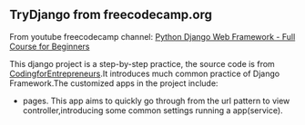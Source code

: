 
## TryDjango from freecodecamp.org 
From youtube freecodecamp channel:  [Python Django Web Framework - Full Course for Beginners](https://www.youtube.com/channel/UCWEHue8kksIaktO8KTTN_zg)

This django project is a step-by-step practice, the source code is from [CodingforEntrepreneurs](https://github.com/codingforentrepreneurs/Try-Django).It introduces much common practice of Django Framework.The customized apps in the project include:
- pages.   This app aims to quickly go through from the url pattern to view controller,introducing some common settings running a app(service).

